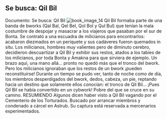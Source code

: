 ## Se busca: Qil Bil
Documento: Se busca: Qil Bil
![book_image_14](https://media.discordapp.net/attachments/1105643336989159555/1105647642039570442/14.jpg)
Qil Bil formaba parte de una banda de bworks (Qal Bal, Qel Bel, Qol Bol y Qul Bul) que tenían la mala costumbre de despojar y masacrar a los viajeros que pasaban por el sur de Bonta. Se contrató a una escuadra de milicianos para encontrarlos: acabaron diezmados en un periquete y sus cadáveres fueron quemados in situ.
Los milicianos, hombres muy valientes pero de diminuto cerebro, decidieron descuartizar a Qil Bil y exhibir sus restos, atados a los tabíes de los milicianos, por toda Bonta y Amakna para que sirviera de ejemplo. Un brazo aquí, una mano allá... pronto no quedó más que el tronco del bwork.
Pero los milicianos ignoraban que los restos de un bwork ¡pueden reconstituirse! Durante un tiempo se pudo ver, tanto de noche como de día, los miembros desperdigados del bwork, dedos, cabeza, un pie, reptando hacia un destino que solamente ellos conocían: el tronco de Qil Bil... ¡Pues Qil Bil se había convertido en un cybwork! Pobre del que se cruce en su camino.
RESUMIENDO
Algunos dicen haber visto a Qil Bil vagando por el Cementerio de los Torturados.
Buscado por arrancar miembros y condenado a cárcel en Astrub.
Su captura está reservada a mercenarios experimentados.
